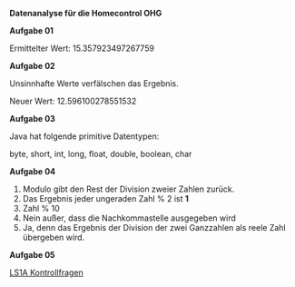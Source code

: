 **Datenanalyse für die Homecontrol OHG**

**Aufgabe 01**

Ermittelter Wert: 15.357923497267759

**Aufgabe 02**

Unsinnhafte Werte verfälschen das Ergebnis.

Neuer Wert: 12.596100278551532

**Aufgabe 03**

Java hat folgende primitive Datentypen:

byte, short, int, long, float, double, boolean, char

**Aufgabe 04**

1. Modulo gibt den Rest der Division zweier Zahlen zurück.
2. Das Ergebnis jeder ungeraden Zahl % 2 ist **1**
3. Zahl % 10
4. Nein außer, dass die Nachkommastelle ausgegeben wird
5. Ja, denn das Ergebnis der Division der zwei Ganzzahlen als reele Zahl übergeben wird.

**Aufgabe 05**

[LS1A Kontrollfragen](src/LS1A/LS1A_Kontrollfragen.md)